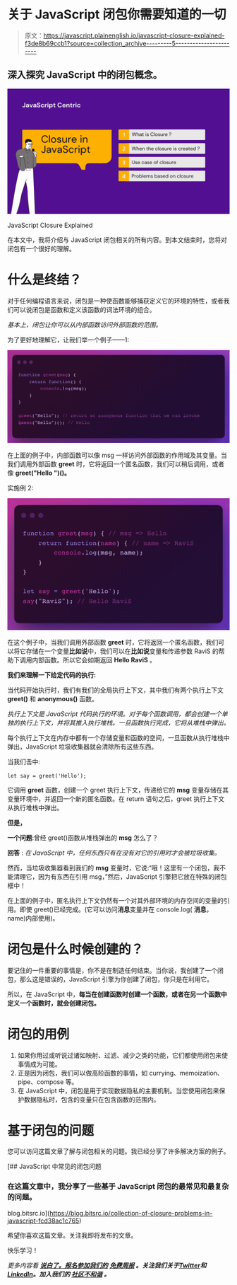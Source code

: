 # 关于 JavaScript 闭包你需要知道的一切

> 原文：<https://javascript.plainenglish.io/javascript-closure-explained-f3de8b69ccb1?source=collection_archive---------5----------------------->

## 深入探究 JavaScript 中的闭包概念。

![](img/14f6a15eb97caf252a8370283725d6ae.png)

JavaScript Closure Explained

在本文中，我将介绍与 JavaScript 闭包相关的所有内容。到本文结束时，您将对闭包有一个很好的理解。

# 什么是终结？

对于任何编程语言来说，闭包是一种使函数能够捕获定义它的环境的特性，或者我们可以说闭包是函数和定义该函数的词法环境的组合。

*基本上，闭包让你可以从内部函数访问外部函数的范围。*

为了更好地理解它，让我们举一个例子——1:

![](img/631685b9834f757b458f64c0c467dbdd.png)

在上面的例子中，内部函数可以像 msg 一样访问外部函数的作用域及其变量。当我们调用外部函数 **greet** 时，它将返回一个匿名函数，我们可以稍后调用，或者像 **greet("Hello ")()。**

实施例 2:

![](img/fc33adde6cc12002a4faf73e6591d41f.png)

在这个例子中，当我们调用外部函数 **greet** 时，它将返回一个匿名函数，我们可以将它存储在一个变量**比如说**中，我们可以在**比如说**变量和传递参数 RaviS 的帮助下调用内部函数。所以它会如期返回 **Hello RaviS** 。

**我们来理解一下给定代码的执行:**

当代码开始执行时，我们有我们的全局执行上下文，其中我们有两个执行上下文 **greet()** 和 **anonymous()** 函数。

*执行上下文是 JavaScript 代码执行的环境。对于每个函数调用，都会创建一个单独的执行上下文，并将其推入执行堆栈。一旦函数执行完成，它将从堆栈中弹出。*

每个执行上下文在内存中都有一个存储变量和函数的空间，一旦函数从执行堆栈中弹出，JavaScript 垃圾收集器就会清除所有这些东西。

当我们击中:

```
let say = greet('Hello');
```

它调用 **greet** 函数，创建一个 greet 执行上下文，传递给它的 **msg** 变量存储在其变量环境中，并返回一个新的匿名函数。在 return 语句之后，greet 执行上下文从执行堆栈中弹出。

**但是，**

**一个问题**:曾经 greet()函数从堆栈弹出的 **msg** 怎么了？

**回答** : *在 JavaScript 中，任何东西只有在没有对它的引用时才会被垃圾收集。*

然而，当垃圾收集器看到我们的 **msg** 变量时，它说:“哦！这里有一个闭包，我不能清理它，因为有东西在引用 msg，”然后，JavaScript 引擎把它放在特殊的闭包框中！

在上面的例子中，匿名执行上下文仍然有一个对其外部环境的内存空间的变量的引用。即使 greet()已经完成。(它可以访问**消息**变量并在 console.log( **消息**，name)内部使用)。

# 闭包是什么时候创建的？

要记住的一件重要的事情是，你不是在制造任何结束。当你说，我创建了一个闭包，那么这是错误的，JavaScript 引擎为你创建了闭包，你只是在利用它。

所以，在 JavaScript 中，**每当在创建函数时创建一个函数，或者在另一个函数中定义一个函数时，就会创建闭包。**

# **闭包的用例**

1.  如果你用过或听说过诸如映射、过滤、减少之类的功能，它们都使用闭包来使事情成为可能。
2.  正是因为闭包，我们可以做高阶函数的事情，如 currying、memoization、pipe、compose 等。
3.  在 JavaScript 中，闭包是用于实现数据隐私的主要机制。当您使用闭包来保护数据隐私时，包含的变量只在包含函数的范围内。

# 基于闭包的问题

您可以访问这篇文章了解与闭包相关的问题。我已经分享了许多解决方案的例子。

[](https://blog.bitsrc.io/collection-of-closure-problems-in-javascript-fcd38ac1c765) [## JavaScript 中常见的闭包问题

### 在这篇文章中，我分享了一些基于 JavaScript 闭包的最常见和最复杂的问题。

blog.bitsrc.io](https://blog.bitsrc.io/collection-of-closure-problems-in-javascript-fcd38ac1c765) 

希望你喜欢这篇文章。关注我即将发布的文章。

快乐学习！

*更多内容看* [***说白了。报名参加我们的***](https://plainenglish.io/) **[***免费周报***](http://newsletter.plainenglish.io/) *。关注我们关于*[***Twitter***](https://twitter.com/inPlainEngHQ)*和*[***LinkedIn***](https://www.linkedin.com/company/inplainenglish/)*。加入我们的* [***社区不和谐***](https://discord.gg/GtDtUAvyhW) *。***